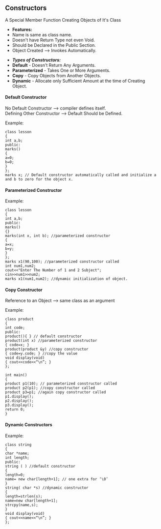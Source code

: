 ## Constructors
A Special Member Function Creating Objects of It's Class

+ **Features:**
+ Name is same as class name.
+ Doesn't have Return Type not even Void.
+ Should be Declared in the Public Section.
+ Object Created --> Invokes Automatically.

- ***Types of Constructors:***
- **Default** - Doesn't Return Any Arguments.
- **Parameterized** - Takes One or More Arguments.
- **Copy** - Copy Objects from Another Objects.
- **Dynamic** - Allocate only Sufficient Amount at the time of Creating Object.

#### Default Constructor
No Default Constructor --> compiler defines itself.    
Defining Other Constructor --> Default Should be Defined.   

Example:
```
class lesson
{
int a,b;
public:
marks()
{
a=0;
b=0;
}
};
marks x; // Default constructor automatically called and initialize a and b to zero for the object x.
```

#### Parameterized Constructor
Example:
```
class lesson
{
int a,b;
public:
marks()
{}
marks(int x, int b); //parameterized constructor
{
a=x;
b=y;
}
};
marks x1(90,100); //parameterized constructor called
int num1,num2;
cout<<"Enter The Number of 1 and 2 Subject";
cin>>num1>>num2;
marks x1(num1,num2); //dynamic initialization of object.
```
#### Copy Constructor
Reference to an Object --> same class as an argument    

Example:   
```
class product
{
int code;
public:
product(){ } // default constructor
product(int x) //parameterized constructor
{ code=x; }
product(product &y) //copy constructor
{ code=y.code; } //copy the value
void display(void)
{ cout<<code<<“\n”; }
};

int main()
{
product p1(10); // parameterized constructor called
product p2(p1); //copy constructor called
product p3=p1; //again copy constructor called
p1.display();
p2.display();
p3.display();
return 0;
}
```

#### Dynamic Constructors
Example:
```
class string
{
char *name;
int length;
public:
string ( ) //default constructor
{
length=0;
name= new char[length+1]; // one extra for ‘\0’
}
string( char *s) //dynamic constructor
{
length=strlen(s);
name=new char[length+1];
strcpy(name,s);
}
void display(void)
{ cout<<name<<“\n”; }
};
```

